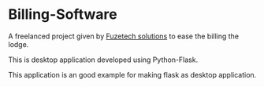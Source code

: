 # Billing-Software
A freelanced project given by [Fuzetech solutions](www.fuzetechsolutions.epizy.com) to ease the billing the lodge.

This is desktop application developed using Python-Flask.

This application is an good example for making flask as desktop application.
